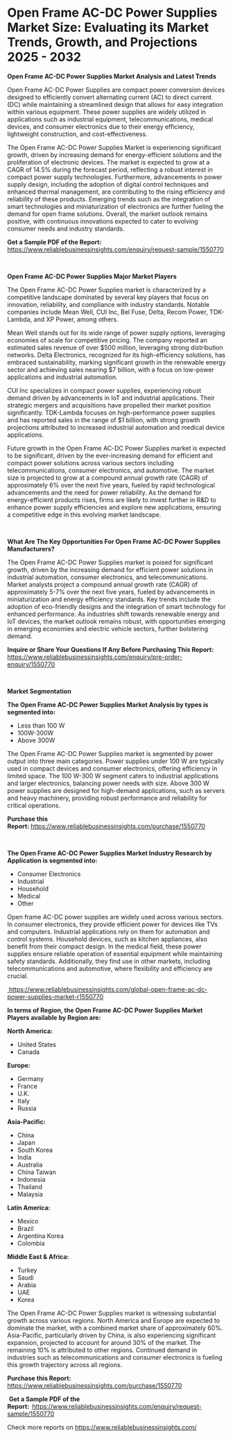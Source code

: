<p><h1>Open Frame AC-DC Power Supplies Market Size: Evaluating its Market Trends, Growth, and Projections 2025 - 2032</h1></p><p><strong>Open Frame AC-DC Power Supplies Market Analysis and Latest Trends</strong></p>
<p><p>Open Frame AC-DC Power Supplies are compact power conversion devices designed to efficiently convert alternating current (AC) to direct current (DC) while maintaining a streamlined design that allows for easy integration within various equipment. These power supplies are widely utilized in applications such as industrial equipment, telecommunications, medical devices, and consumer electronics due to their energy efficiency, lightweight construction, and cost-effectiveness.</p><p>The Open Frame AC-DC Power Supplies Market is experiencing significant growth, driven by increasing demand for energy-efficient solutions and the proliferation of electronic devices. The market is expected to grow at a CAGR of 14.5% during the forecast period, reflecting a robust interest in compact power supply technologies. Furthermore, advancements in power supply design, including the adoption of digital control techniques and enhanced thermal management, are contributing to the rising efficiency and reliability of these products. Emerging trends such as the integration of smart technologies and miniaturization of electronics are further fueling the demand for open frame solutions. Overall, the market outlook remains positive, with continuous innovations expected to cater to evolving consumer needs and industry standards.</p></p>
<p><strong>Get a Sample PDF of the Report:&nbsp;</strong> <a href="https://www.reliablebusinessinsights.com/enquiry/request-sample/1550770?utm_campaign=1789&utm_medium=2&utm_source=Github&utm_content=ia&utm_term=06042025&utm_id=open-frame-ac-dc-power-supplies">https://www.reliablebusinessinsights.com/enquiry/request-sample/1550770</a></p>
<p>&nbsp;</p>
<p><strong>Open Frame AC-DC Power Supplies Major Market Players</strong></p>
<p><p>The Open Frame AC-DC Power Supplies market is characterized by a competitive landscape dominated by several key players that focus on innovation, reliability, and compliance with industry standards. Notable companies include Mean Well, CUI Inc, Bel Fuse, Delta, Recom Power, TDK-Lambda, and XP Power, among others.</p><p>Mean Well stands out for its wide range of power supply options, leveraging economies of scale for competitive pricing. The company reported an estimated sales revenue of over $500 million, leveraging strong distribution networks. Delta Electronics, recognized for its high-efficiency solutions, has embraced sustainability, marking significant growth in the renewable energy sector and achieving sales nearing $7 billion, with a focus on low-power applications and industrial automation.</p><p>CUI Inc specializes in compact power supplies, experiencing robust demand driven by advancements in IoT and industrial applications. Their strategic mergers and acquisitions have propelled their market position significantly. TDK-Lambda focuses on high-performance power supplies and has reported sales in the range of $1 billion, with strong growth projections attributed to increased industrial automation and medical device applications.</p><p>Future growth in the Open Frame AC-DC Power Supplies market is expected to be significant, driven by the ever-increasing demand for efficient and compact power solutions across various sectors including telecommunications, consumer electronics, and automotive. The market size is projected to grow at a compound annual growth rate (CAGR) of approximately 6% over the next five years, fueled by rapid technological advancements and the need for power reliability. As the demand for energy-efficient products rises, firms are likely to invest further in R&D to enhance power supply efficiencies and explore new applications, ensuring a competitive edge in this evolving market landscape.</p></p>
<p>&nbsp;</p>
<p><strong>What Are The Key Opportunities For Open Frame AC-DC Power Supplies Manufacturers?</strong></p>
<p><p>The Open Frame AC-DC Power Supplies market is poised for significant growth, driven by the increasing demand for efficient power solutions in industrial automation, consumer electronics, and telecommunications. Market analysts project a compound annual growth rate (CAGR) of approximately 5-7% over the next five years, fueled by advancements in miniaturization and energy efficiency standards. Key trends include the adoption of eco-friendly designs and the integration of smart technology for enhanced performance. As industries shift towards renewable energy and IoT devices, the market outlook remains robust, with opportunities emerging in emerging economies and electric vehicle sectors, further bolstering demand.</p></p>
<p><strong>Inquire or Share Your Questions If Any Before Purchasing This Report:</strong> <a href="https://www.reliablebusinessinsights.com/enquiry/pre-order-enquiry/1550770?utm_campaign=1789&utm_medium=2&utm_source=Github&utm_content=ia&utm_term=06042025&utm_id=open-frame-ac-dc-power-supplies">https://www.reliablebusinessinsights.com/enquiry/pre-order-enquiry/1550770</a></p>
<p>&nbsp;</p>
<p><strong>Market Segmentation</strong></p>
<p><strong>The Open Frame AC-DC Power Supplies Market Analysis by types is segmented into:</strong></p>
<p><ul><li>Less than 100 W</li><li>100W-300W</li><li>Above 300W</li></ul></p>
<p><p>The Open Frame AC-DC Power Supplies market is segmented by power output into three main categories. Power supplies under 100 W are typically used in compact devices and consumer electronics, offering efficiency in limited space. The 100 W-300 W segment caters to industrial applications and larger electronics, balancing power needs with size. Above 300 W power supplies are designed for high-demand applications, such as servers and heavy machinery, providing robust performance and reliability for critical operations.</p></p>
<p><strong>Purchase this Report:&nbsp;</strong><a href="https://www.reliablebusinessinsights.com/purchase/1550770?utm_campaign=1789&utm_medium=2&utm_source=Github&utm_content=ia&utm_term=06042025&utm_id=open-frame-ac-dc-power-supplies">https://www.reliablebusinessinsights.com/purchase/1550770</a></p>
<p>&nbsp;</p>
<p><strong>The Open Frame AC-DC Power Supplies Market Industry Research by Application is segmented into:</strong></p>
<p><ul><li>Consumer Electronics</li><li>Industrial</li><li>Household</li><li>Medical</li><li>Other</li></ul></p>
<p><p>Open frame AC-DC power supplies are widely used across various sectors. In consumer electronics, they provide efficient power for devices like TVs and computers. Industrial applications rely on them for automation and control systems. Household devices, such as kitchen appliances, also benefit from their compact design. In the medical field, these power supplies ensure reliable operation of essential equipment while maintaining safety standards. Additionally, they find use in other markets, including telecommunications and automotive, where flexibility and efficiency are crucial.</p></p>
<p><a href="https://www.reliablebusinessinsights.com/global-open-frame-ac-dc-power-supplies-market-r1550770?utm_campaign=1789&utm_medium=2&utm_source=Github&utm_content=ia&utm_term=06042025&utm_id=open-frame-ac-dc-power-supplies">&nbsp;https://www.reliablebusinessinsights.com/global-open-frame-ac-dc-power-supplies-market-r1550770</a></p>
<p><strong>In terms of Region, the Open Frame AC-DC Power Supplies Market Players available by Region are:</strong></p>
<p>
    <p> <strong> North America: </strong>
        <ul>
            <li>United States</li>
            <li>Canada</li>
        </ul>
        </p> 
    <p> <strong> Europe: </strong>
        <ul>
            <li>Germany</li>
            <li>France</li>
            <li>U.K.</li>
            <li>Italy</li>
            <li>Russia</li>
        </ul>
        </p> 
    <p> <strong> Asia-Pacific: </strong>
        <ul>
            <li>China</li>
            <li>Japan</li>
            <li>South Korea</li>
            <li>India</li>
            <li>Australia</li>
            <li>China Taiwan</li>
            <li>Indonesia</li>
            <li>Thailand</li>
            <li>Malaysia</li>
        </ul>
        </p> 
    <p> <strong> Latin America: </strong>
        <ul>
            <li>Mexico</li>
            <li>Brazil</li>
            <li>Argentina Korea</li>
            <li>Colombia</li>
        </ul>
        </p> 
    <p> <strong> Middle East & Africa: </strong>
        <ul>
            <li>Turkey</li>
            <li>Saudi</li>
            <li>Arabia</li>
            <li>UAE</li>
            <li>Korea</li>
        </ul>
    </p>
    </p>
<p><p>The Open Frame AC-DC Power Supplies market is witnessing substantial growth across various regions. North America and Europe are expected to dominate the market, with a combined market share of approximately 60%. Asia-Pacific, particularly driven by China, is also experiencing significant expansion, projected to account for around 30% of the market. The remaining 10% is attributed to other regions. Continued demand in industries such as telecommunications and consumer electronics is fueling this growth trajectory across all regions.</p></p>
<p><strong>Purchase this Report: </strong><a href="https://www.reliablebusinessinsights.com/purchase/1550770?utm_campaign=1789&utm_medium=2&utm_source=Github&utm_content=ia&utm_term=06042025&utm_id=open-frame-ac-dc-power-supplies">https://www.reliablebusinessinsights.com/purchase/1550770</a></p>
<p>&nbsp;<strong>Get a Sample PDF of the Report:&nbsp;&nbsp;</strong><a href="https://www.reliablebusinessinsights.com/enquiry/request-sample/1550770?utm_campaign=1789&utm_medium=2&utm_source=Github&utm_content=ia&utm_term=06042025&utm_id=open-frame-ac-dc-power-supplies">https://www.reliablebusinessinsights.com/enquiry/request-sample/1550770</a></p>
<p><strong></strong></p>
<p>Check more reports on <a href="https://www.reliablebusinessinsights.com/?utm_campaign=1789&utm_medium=2&utm_source=Github&utm_content=ia&utm_term=06042025&utm_id=open-frame-ac-dc-power-supplies">https://www.reliablebusinessinsights.com/</a></p>